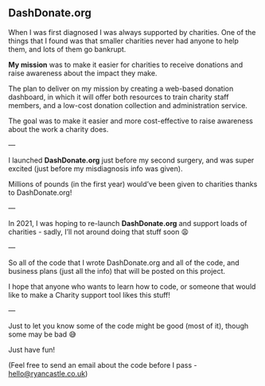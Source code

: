 ## DashDonate.org

When I was first diagnosed I was always supported by charities. One of the things that I found was that smaller charities never had anyone to help them, and lots of them go bankrupt.

**My mission** was to make it easier for charities to receive donations and raise awareness about the impact they make.

The plan to deliver on my mission by creating a web-based donation dashboard, in which it will offer both resources to train charity staff members, and a low-cost donation collection and administration service.

The goal was to make it easier and more cost-effective to raise awareness about the work a charity does.

—

I launched **DashDonate.org** just before my second surgery, and was super excited (just before my misdiagnosis info was given).

Millions of pounds (in the first year) would’ve been given to charities thanks to DashDonate.org!

—

In 2021, I was hoping to re-launch **DashDonate.org** and support loads of charities - sadly, I’ll not around doing that stuff soon 😩

—

So all of the code that I wrote DashDonate.org and all of the code, and business plans (just all the info) that will be posted on this project.

I hope that anyone who wants to learn how to code, or someone that would like to make a Charity support tool likes this stuff!

—

Just to let you know some of the code might be good (most of it), though some may be bad 😅

Just have fun!

(Feel free to send an email about the code before I pass - hello@ryancastle.co.uk)
